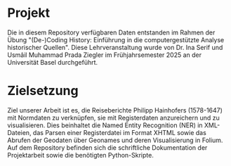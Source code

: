 # Projekt
Die in diesem Repository verfügbaren Daten entstanden im Rahmen der Übung "(De-)Coding History: Einführung in die computergestützte Analyse historischer Quellen". Diese Lehrveranstaltung wurde von Dr. Ina Serif und Usmâil Muhammad Prada Ziegler im Frühjahrsemester 2025 an der Universität Basel durchgeführt.

# Zielsetzung
Ziel unserer Arbeit ist es, die Reiseberichte Philipp Hainhofers (1578-1647) mit Normdaten zu verknüpfen, sie mit Registerdaten anzureichern und zu visualisieren. Dies beinhaltet die Named Entity Recognition (NER) in XML-Dateien, das Parsen einer Registerdatei im Format XHTML sowie das Abrufen der Geodaten über Geonames und deren Visualisierung in Folium.
Auf dem Repository befinden sich die schriftliche Dokumentation der Projektarbeit sowie die benötigten Python-Skripte.
